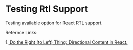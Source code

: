 # Testing Rtl Support
Testing  available option for React RTL support.

Refernce Links:

1.[ Do the Right (to Left) Thing: Directional Content in React.](https://www.youtube.com/watch?v=dZ9vQYSNVyo&t=180s)
